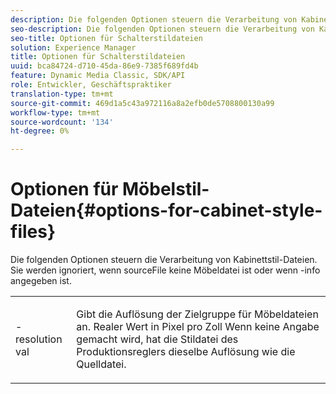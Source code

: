 ```yaml
---
description: Die folgenden Optionen steuern die Verarbeitung von Kabinettstil-Dateien. Sie werden ignoriert, wenn sourceFile keine Möbeldatei ist oder wenn -info angegeben ist.
seo-description: Die folgenden Optionen steuern die Verarbeitung von Kabinettstil-Dateien. Sie werden ignoriert, wenn sourceFile keine Möbeldatei ist oder wenn -info angegeben ist.
seo-title: Optionen für Schalterstildateien
solution: Experience Manager
title: Optionen für Schalterstildateien
uuid: bca84724-d710-45da-86e9-7385f689fd4b
feature: Dynamic Media Classic, SDK/API
role: Entwickler, Geschäftspraktiker
translation-type: tm+mt
source-git-commit: 469d1a5c43a972116a8a2efb0de5708800130a99
workflow-type: tm+mt
source-wordcount: '134'
ht-degree: 0%

---
```



# Optionen für Möbelstil-Dateien{#options-for-cabinet-style-files}

Die folgenden Optionen steuern die Verarbeitung von Kabinettstil-Dateien. Sie werden ignoriert, wenn sourceFile keine Möbeldatei ist oder wenn -info angegeben ist.

<table id="simpletable_332B78DDEB6540708844AB54AE321F9B"> 
 <tr class="strow"> 
  <td class="stentry"> <p><span class="codeph">-resolution  <span class="varname"> val</span></span> </p> </td> 
  <td class="stentry"> <p>Gibt die Auflösung der Zielgruppe für Möbeldateien an. Realer Wert in Pixel pro Zoll Wenn keine Angabe gemacht wird, hat die Stildatei des Produktionsreglers dieselbe Auflösung wie die Quelldatei. </p></td> 
 </tr> 
</table>

